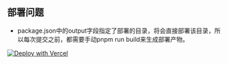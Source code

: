 ## 部署问题
- package.json中的output字段指定了部署的目录，将会直接部署该目录，所以每次提交之前，都需要手动pnpm run build来生成部署产物。

 
 [![Deploy with Vercel](https://vercel.com/button)](https://vercel.com/new/clone?repository-url=https://github.com/ZMKC404/Count-Down)

